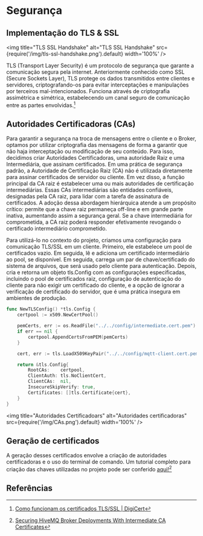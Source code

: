 # Segurança

## Implementação do TLS & SSL

<img title="TLS SSL Handshake" alt="TLS SSL Handshake" src={require('/img/tls-ssl-handshake.png').default} width='100%' />

TLS (Transport Layer Security) é um protocolo de segurança que garante a comunicação segura pela internet. Anteriormente conhecido como SSL (Secure Sockets Layer), TLS protege os dados transmitidos entre clientes e servidores, criptografando-os para evitar interceptações e manipulações por terceiros mal-intencionados. Funciona através de criptografia assimétrica e simétrica, estabelecendo um canal seguro de comunicação entre as partes envolvidas.[^1]

## Autoridades Certificadoras (CAs)

Para garantir a segurança na troca de mensagens entre o cliente e o Broker, optamos por utilizar criptografia das mensagens de forma a garantir que não haja interceptação ou modificação de seu conteúdo. Para isso, decidimos criar Autoridades Certificadoras, uma autoridade Raiz e uma Intermediária, que assinam certificados. Em uma prática de segurança padrão, a Autoridade de Certificação Raiz (CA) não é utilizada diretamente para assinar certificados de servidor ou cliente. Em vez disso, a função principal da CA raiz é estabelecer uma ou mais autoridades de certificação intermediárias. Essas CAs intermediárias são entidades confiáveis, designadas pela CA raiz, para lidar com a tarefa de assinatura de certificados. A adoção dessa abordagem hierárquica atende a um propósito crítico: permite que a chave raiz permaneça off-line e em grande parte inativa, aumentando assim a segurança geral. Se a chave intermediária for comprometida, a CA raiz poderá responder efetivamente revogando o certificado intermediário comprometido.

Para utilizá-lo no contexto do projeto, criamos uma configuração para comunicação TLS/SSL em um cliente. Primeiro, ele estabelece um pool de certificados vazio. Em seguida, lê e adiciona um certificado intermediário ao pool, se disponível. Em seguida, carrega um par de chave/certificado do sistema de arquivos, que será usado pelo cliente para autenticação. Depois, cria e retorna um objeto tls.Config com as configurações especificadas, incluindo o pool de certificados raiz, configuração de autenticação do cliente para não exigir um certificado do cliente, e a opção de ignorar a verificação de certificado do servidor, que é uma prática insegura em ambientes de produção.

```go
func NewTLSConfig() *tls.Config {
	certpool := x509.NewCertPool()

	pemCerts, err := os.ReadFile("../../config/intermediate.cert.pem")
	if err == nil {
		certpool.AppendCertsFromPEM(pemCerts)
	}

	cert, err := tls.LoadX509KeyPair("../../config/mqtt-client.cert.pem", "../../config/mqtt-client.key.pem")

	return &tls.Config{
		RootCAs:    certpool,
		ClientAuth: tls.NoClientCert,
		ClientCAs:  nil,
		InsecureSkipVerify: true,
		Certificates: []tls.Certificate{cert},
	}
}
```

<img title="Autoridades Certificadoars" alt="Autoridades certificadoras" src={require('/img/CAs.png').default} width='100%' />

## Geração de certificados

A geração desses certificados envolve a criação de autoridades certificadoras e o uso do terminal de comando. Um tutorial completo para criação das chaves utilizadas no projeto pode ser conferido [aqui!](https://www.hivemq.com/blog/securing-hivemq-broker-deployments-with-intermediate-ca-certificates/)[^2]

## Referências

[^1]: [Como funcionam os certificados TLS/SSL | DigiCert](https://www.digicert.com/pt/how-tls-ssl-certificates-work)
[^2]: [Securing HiveMQ Broker Deployments With Intermediate CA Certificates](https://www.hivemq.com/blog/securing-hivemq-broker-deployments-with-intermediate-ca-certificates/)